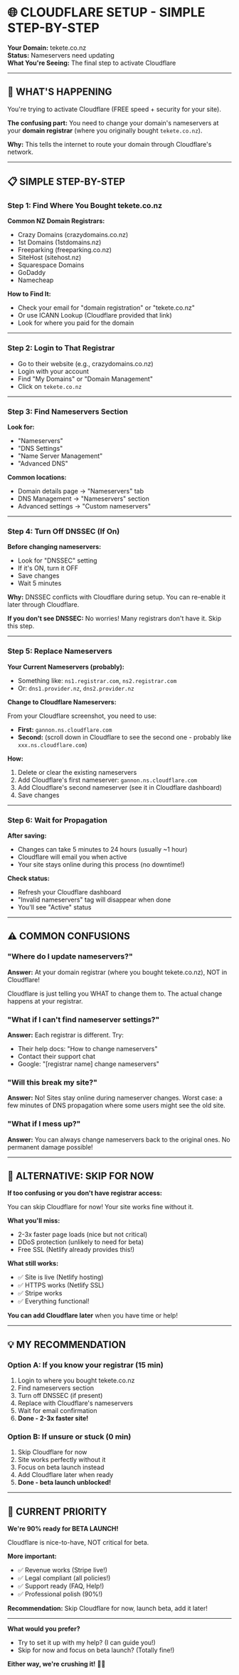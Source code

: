 # 🌐 CLOUDFLARE SETUP - SIMPLE STEP-BY-STEP

**Your Domain:** tekete.co.nz  
**Status:** Nameservers need updating  
**What You're Seeing:** The final step to activate Cloudflare  

---

## 🎯 **WHAT'S HAPPENING**

You're trying to activate Cloudflare (FREE speed + security for your site).

**The confusing part:** You need to change your domain's nameservers at your **domain registrar** (where you originally bought `tekete.co.nz`).

**Why:** This tells the internet to route your domain through Cloudflare's network.

---

## 📋 **SIMPLE STEP-BY-STEP**

### **Step 1: Find Where You Bought tekete.co.nz**

**Common NZ Domain Registrars:**
- Crazy Domains (crazydomains.co.nz)
- 1st Domains (1stdomains.nz)
- Freeparking (freeparking.co.nz)
- SiteHost (sitehost.nz)
- Squarespace Domains
- GoDaddy
- Namecheap

**How to Find It:**
- Check your email for "domain registration" or "tekete.co.nz"
- Or use ICANN Lookup (Cloudflare provided that link)
- Look for where you paid for the domain

---

### **Step 2: Login to That Registrar**

- Go to their website (e.g., crazydomains.co.nz)
- Login with your account
- Find "My Domains" or "Domain Management"
- Click on `tekete.co.nz`

---

### **Step 3: Find Nameservers Section**

**Look for:**
- "Nameservers"
- "DNS Settings"
- "Name Server Management"
- "Advanced DNS"

**Common locations:**
- Domain details page → "Nameservers" tab
- DNS Management → "Nameservers" section
- Advanced settings → "Custom nameservers"

---

### **Step 4: Turn Off DNSSEC (If On)**

**Before changing nameservers:**
- Look for "DNSSEC" setting
- If it's ON, turn it OFF
- Save changes
- Wait 5 minutes

**Why:** DNSSEC conflicts with Cloudflare during setup. You can re-enable it later through Cloudflare.

**If you don't see DNSSEC:** No worries! Many registrars don't have it. Skip this step.

---

### **Step 5: Replace Nameservers**

**Your Current Nameservers (probably):**
- Something like: `ns1.registrar.com`, `ns2.registrar.com`
- Or: `dns1.provider.nz`, `dns2.provider.nz`

**Change to Cloudflare Nameservers:**

From your Cloudflare screenshot, you need to use:
- **First:** `gannon.ns.cloudflare.com`
- **Second:** (scroll down in Cloudflare to see the second one - probably like `xxx.ns.cloudflare.com`)

**How:**
1. Delete or clear the existing nameservers
2. Add Cloudflare's first nameserver: `gannon.ns.cloudflare.com`
3. Add Cloudflare's second nameserver (see it in Cloudflare dashboard)
4. Save changes

---

### **Step 6: Wait for Propagation**

**After saving:**
- Changes can take 5 minutes to 24 hours (usually ~1 hour)
- Cloudflare will email you when active
- Your site stays online during this process (no downtime!)

**Check status:**
- Refresh your Cloudflare dashboard
- "Invalid nameservers" tag will disappear when done
- You'll see "Active" status

---

## ⚠️ **COMMON CONFUSIONS**

### **"Where do I update nameservers?"**
**Answer:** At your domain registrar (where you bought tekete.co.nz), NOT in Cloudflare!

Cloudflare is just telling you WHAT to change them to. The actual change happens at your registrar.

### **"What if I can't find nameserver settings?"**
**Answer:** Each registrar is different. Try:
- Their help docs: "How to change nameservers"
- Contact their support chat
- Google: "[registrar name] change nameservers"

### **"Will this break my site?"**
**Answer:** No! Sites stay online during nameserver changes. Worst case: a few minutes of DNS propagation where some users might see the old site.

### **"What if I mess up?"**
**Answer:** You can always change nameservers back to the original ones. No permanent damage possible!

---

## 🎯 **ALTERNATIVE: SKIP FOR NOW**

**If too confusing or you don't have registrar access:**

You can skip Cloudflare for now! Your site works fine without it.

**What you'll miss:**
- 2-3x faster page loads (nice but not critical)
- DDoS protection (unlikely to need for beta)
- Free SSL (Netlify already provides this!)

**What still works:**
- ✅ Site is live (Netlify hosting)
- ✅ HTTPS works (Netlify SSL)
- ✅ Stripe works
- ✅ Everything functional!

**You can add Cloudflare later** when you have time or help!

---

## 💡 **MY RECOMMENDATION**

### **Option A: If you know your registrar (15 min)**
1. Login to where you bought tekete.co.nz
2. Find nameservers section
3. Turn off DNSSEC (if present)
4. Replace with Cloudflare's nameservers
5. Wait for email confirmation
6. **Done - 2-3x faster site!**

### **Option B: If unsure or stuck (0 min)**
1. Skip Cloudflare for now
2. Site works perfectly without it
3. Focus on beta launch instead
4. Add Cloudflare later when ready
5. **Done - beta launch unblocked!**

---

## 🚀 **CURRENT PRIORITY**

**We're 90% ready for BETA LAUNCH!**

Cloudflare is nice-to-have, NOT critical for beta.

**More important:**
- ✅ Revenue works (Stripe live!)
- ✅ Legal compliant (all policies!)
- ✅ Support ready (FAQ, Help!)
- ✅ Professional polish (90%!)

**Recommendation:** Skip Cloudflare for now, launch beta, add it later!

---

**What would you prefer?**
- Try to set it up with my help? (I can guide you!)
- Skip for now and focus on beta launch? (Totally fine!)

**Either way, we're crushing it!** 💚🚀
